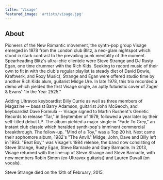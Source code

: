 ```yaml
---
title: 'Visage'
featured_image: 'artists/visage.jpg'
---
```


## About

Pioneers of the New Romantic movement, the synth-pop group Visage emerged in 1978 from the London club Blitz, a neo-glam nightspot which stood in stark contrast to the prevailing punk mentality of the moment. Spearheading Blitz's ultra-chic clientele were Steve Strange and DJ Rusty Egan, one time drummer with the Rich Kids. Seeking to record music of their own to fit in with the club's regular playlist (a steady diet of David Bowie, Kraftwerk, and Roxy Music), Strange and Egan were offered studio time by another Rich Kids alum, guitarist Midge Ure. In late 1978, this trio recorded a demo which yielded the first Visage single, an aptly futuristic cover of Zager & Evans' "In the Year 2525."

Adding Ultravox keyboardist Billy Currie as well as three members of Magazine -- bassist Barry Adamson, guitarist John McGeoch, and keyboardist Dave Formula -- Visage signed to Martin Rushent's Genetic Records to release "Tar," in September of 1979, followed a year later by their self-titled debut LP. The album yielded a major single in "Fade To Grey," an instant club classic which heralded synth-pop's imminent commercial breakthrough. The follow-up, "Mind of a Toy," was a Top 20 hit. Next came their sophomore album, 1982's "The Anvil." Midge, John, Dave and Billy left in 1983. "Beat Boy," was Visage's 1984 release, the band now consisting of Steve Strange, Rusty Egan, Steve Barnacle and Gary Barnacle. In 2013, Visage returned with the line-up of Steve Strange and Steve Barnacle, with new members Robin Simon (ex-Ultravox guitarist) and Lauren Duvall (on vocals).

Steve Strange died on the 12th of February, 2015.
